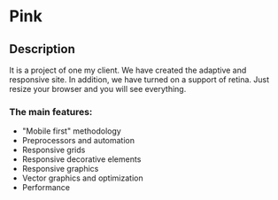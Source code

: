 # Pink

## Description

It is a project of one my client. We have created the adaptive and responsive site. In addition, we have turned on a support of retina.
Just resize your browser and you will see everything. 

### The main features:

- "Mobile first" methodology
- Preprocessors and automation
- Responsive grids
- Responsive decorative elements
- Responsive graphics
- Vector graphics and optimization
- Performance